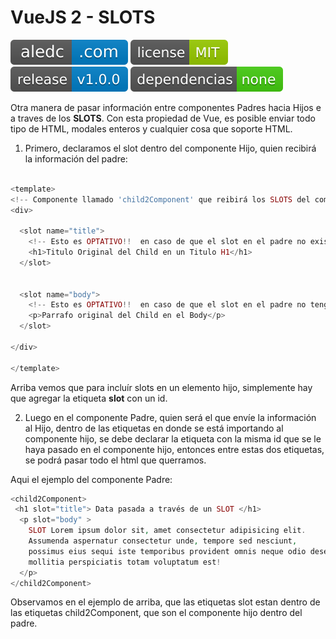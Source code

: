 # VueJS 2 - SLOTS

[![aledc.com](https://github.com/aledc7/Scrum-Certification/blob/master/recursos/aledc.com.svg)](https://aledc.com)
[![License](https://github.com/aledc7/Scrum-Certification/blob/master/recursos/mit-license.svg)](https://aledc.com)
[![GitHub release](https://github.com/aledc7/Scrum-Certification/blob/master/recursos/release.svg)](https://aledc.com)
[![Dependencies](https://github.com/aledc7/Scrum-Certification/blob/master/recursos/dependencias-none.svg)](https://aledc.com)

Otra manera de pasar información entre componentes Padres hacia Hijos e a traves de los __SLOTS__.
Con esta propiedad de Vue, es posible enviar todo tipo de HTML, modales enteros y cualquier cosa que soporte HTML.   


1. Primero, declaramos el slot dentro del componente Hijo, quien recibirá la información del padre:   
```php

<template>
<!-- Componente llamado 'child2Component' que reibirá los SLOTS del componente Padre -->
<div>

  <slot name="title">
    <!-- Esto es OPTATIVO!!  en caso de que el slot en el padre no exista, se mostrará este -->
    <h1>Titulo Original del Child en un Titulo H1</h1>
  </slot>


  <slot name="body">
    <!-- Esto es OPTATIVO!!  en caso de que el slot en el padre no tenga texto, se suará este -->
    <p>Parrafo original del Child en el Body</p>
  </slot>

</div>

</template>
````

Arriba vemos que para incluír slots en un elemento hijo, simplemente hay que agregar la etiqueta __slot__ con un id.


2. Luego en el componente Padre, quien será el que envíe la información al Hijo, dentro de las etiquetas en donde se está importando al componente hijo, se debe declarar la etiqueta <slot> con la misma id que se le haya pasado en el componente hijo, entonces entre estas dos etiquetas, se podrá pasar todo el html que querramos.
  
Aqui el ejemplo del componente Padre:  
```php
<child2Component>
 <h1 slot="title"> Data pasada a través de un SLOT </h1>
  <p slot="body" >
    SLOT Lorem ipsum dolor sit, amet consectetur adipisicing elit.
    Assumenda aspernatur consectetur unde, tempore sed nesciunt,
    possimus eius sequi iste temporibus provident omnis neque odio deserunt
    mollitia perspiciatis totam voluptatum est!
  </p>
</child2Component>
````
Observamos en el ejemplo de arriba, que las etiquetas slot estan dentro de las etiquetas child2Component, que son el componente hijo dentro del padre.






